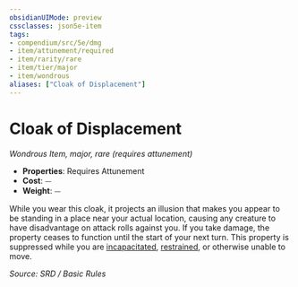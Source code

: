 ```yaml
---
obsidianUIMode: preview
cssclasses: json5e-item
tags:
- compendium/src/5e/dmg
- item/attunement/required
- item/rarity/rare
- item/tier/major
- item/wondrous
aliases: ["Cloak of Displacement"]
---
```

# Cloak of Displacement
*Wondrous Item, major, rare (requires attunement)*  

- **Properties**: Requires Attunement
- **Cost**: ⏤
- **Weight**: ⏤

While you wear this cloak, it projects an illusion that makes you appear to be standing in a place near your actual location, causing any creature to have disadvantage on attack rolls against you. If you take damage, the property ceases to function until the start of your next turn. This property is suppressed while you are [incapacitated](Conditions.md#incapacitated), [restrained](Conditions.md#restrained), or otherwise unable to move.

*Source: SRD / Basic Rules*